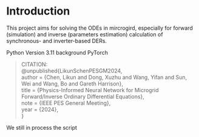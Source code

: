 # Introduction
This project aims for solving the ODEs in mircrogird, especially for forward (simulation) and inverse (parameters estimation) calculation of synchronous- and inverter-based DERs.

Python Version 3.11 background PyTorch
  
>CITATION:  
@unpublished{LikunSchenPESGM2024,  
  author = {Chen, Likun and Dong, Xuzhu and Wang, Yifan and Sun, Wei and Wang, Bo and Gareth Harrison},  
  title  = {Physics-Informed Neural Network for Microgrid Forward/Inverse Ordinary Differential Equations},  
  note   = {IEEE PES General Meeting},  
  year   = {2024},  
>}
  
We still in process the script
